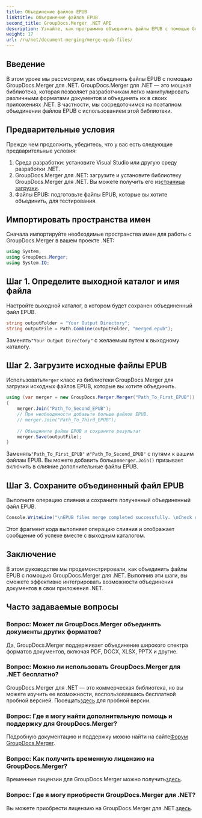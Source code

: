 ```yaml
---
title: Объединение файлов EPUB
linktitle: Объединение файлов EPUB
second_title: GroupDocs.Merger .NET API
description: Узнайте, как программно объединить файлы EPUB с помощью GroupDocs.Merger для .NET. Следуйте нашему пошаговому руководству.
weight: 17
url: /ru/net/document-merging/merge-epub-files/
---
```

## Введение
В этом уроке мы рассмотрим, как объединить файлы EPUB с помощью GroupDocs.Merger для .NET. GroupDocs.Merger для .NET — это мощная библиотека, которая позволяет разработчикам легко манипулировать различными форматами документов и объединять их в своих приложениях .NET. В частности, мы сосредоточимся на поэтапном объединении файлов EPUB с использованием этой библиотеки.
## Предварительные условия
Прежде чем продолжить, убедитесь, что у вас есть следующие предварительные условия:
1. Среда разработки: установите Visual Studio или другую среду разработки .NET.
2.  GroupDocs.Merger для .NET: загрузите и установите библиотеку GroupDocs.Merger для .NET. Вы можете получить его из[страница загрузки](https://releases.groupdocs.com/merger/net/).
3. Файлы EPUB: подготовьте файлы EPUB, которые вы хотите объединить, для тестирования.

## Импортировать пространства имен
Сначала импортируйте необходимые пространства имен для работы с GroupDocs.Merger в вашем проекте .NET:
```csharp
using System; 
using GroupDocs.Merger;
using System.IO;
```
## Шаг 1. Определите выходной каталог и имя файла
Настройте выходной каталог, в котором будет сохранен объединенный файл EPUB.
```csharp
string outputFolder = "Your Output Directory";
string outputFile = Path.Combine(outputFolder, "merged.epub");
```
 Заменять`"Your Output Directory"` с желаемым путем к выходному каталогу.
## Шаг 2. Загрузите исходные файлы EPUB
 Использовать`Merger` класс из библиотеки GroupDocs.Merger для загрузки исходных файлов EPUB, которые вы хотите объединить.
```csharp
using (var merger = new GroupDocs.Merger.Merger("Path_To_First_EPUB"))
{
    merger.Join("Path_To_Second_EPUB");
    // При необходимости добавьте больше файлов EPUB.
    // merger.Join("Path_To_Third_EPUB");
    
    // Объедините файлы EPUB и сохраните результат
    merger.Save(outputFile);
}
```
 Заменять`"Path_To_First_EPUB"` и`"Path_To_Second_EPUB"` с путями к вашим файлам EPUB. Вы можете добавить больше`merger.Join()` призывает включить в слияние дополнительные файлы EPUB.
## Шаг 3. Сохраните объединенный файл EPUB
Выполните операцию слияния и сохраните полученный объединенный файл EPUB.
```csharp
Console.WriteLine("\nEPUB files merge completed successfully. \nCheck output in {0}", outputFolder);
```
Этот фрагмент кода выполняет операцию слияния и отображает сообщение об успехе вместе с выходным каталогом.

## Заключение
В этом руководстве мы продемонстрировали, как объединить файлы EPUB с помощью GroupDocs.Merger для .NET. Выполнив эти шаги, вы сможете эффективно интегрировать возможности объединения документов в свои приложения .NET.

## Часто задаваемые вопросы
### Вопрос: Может ли GroupDocs.Merger объединять документы других форматов?
Да, GroupDocs.Merger поддерживает объединение широкого спектра форматов документов, включая PDF, DOCX, XLSX, PPTX и другие.
### Вопрос: Можно ли использовать GroupDocs.Merger для .NET бесплатно?
 GroupDocs.Merger для .NET — это коммерческая библиотека, но вы можете изучить ее возможности, воспользовавшись бесплатной пробной версией. Посещать[здесь](https://releases.groupdocs.com/) для пробной версии.
### Вопрос: Где я могу найти дополнительную помощь и поддержку для GroupDocs.Merger?
 Подробную документацию и поддержку можно найти на сайте[Форум GroupDocs.Merger](https://forum.groupdocs.com/c/merger/32).
### Вопрос: Как получить временную лицензию на GroupDocs.Merger?
 Временные лицензии для GroupDocs.Merger можно получить[здесь](https://purchase.groupdocs.com/temporary-license/).
### Вопрос: Где я могу приобрести GroupDocs.Merger для .NET?
 Вы можете приобрести лицензию на GroupDocs.Merger для .NET.[здесь](https://purchase.groupdocs.com/buy).